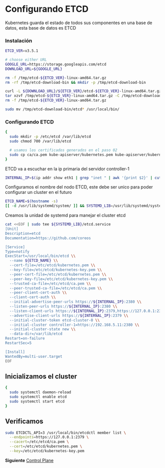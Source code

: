 # Configurando ETCD
Kubernetes guarda el estado de todos sus componentes en una base de datos, esta base de datos es ETCD

### Instalación
```bash
ETCD_VER=v3.5.1

# choose either URL
GOOGLE_URL=https://storage.googleapis.com/etcd
DOWNLOAD_URL=${GOOGLE_URL}

rm -f /tmp/etcd-${ETCD_VER}-linux-amd64.tar.gz
rm -rf /tmp/etcd-download-bin && mkdir -p /tmp/etcd-download-bin

curl -L ${DOWNLOAD_URL}/${ETCD_VER}/etcd-${ETCD_VER}-linux-amd64.tar.gz -o /tmp/etcd-${ETCD_VER}-linux-amd64.tar.gz
tar xzvf /tmp/etcd-${ETCD_VER}-linux-amd64.tar.gz -C /tmp/etcd-download-bin --strip-components=1 
rm -f /tmp/etcd-${ETCD_VER}-linux-amd64.tar.gz

sudo mv /tmp/etcd-download-bin/etcd* /usr/local/bin/
```

### Configurando ETCD
```bash
{
  sudo mkdir -p /etc/etcd /var/lib/etcd
  sudo chmod 700 /var/lib/etcd

  # usamos los certificados generados en el paso 02
  sudo cp ca/ca.pem kube-apiserver/kubernetes.pem kube-apiserver/kubernetes-key.pem /etc/etcd
}
```

ETCD va a escuchar en la ip primaria del servidor controller-1

```bash
INTERNAL_IP=$(ip addr show eth1 | grep "inet " | awk '{print $2}' | cut -d / -f 1)
```

Configuramos el nombre del nodo ETCD, este debe ser unico para poder configurar un cluster en el futuro
```bash
ETCD_NAME=$(hostname -s)
[[ -d /usr/lib/systemd/system/ ]] && SYSTEMD_LIB=/usr/lib/systemd/system || SYSTEMD_LIB=/etc/systemd/system
```

Creamos la unidad de systemd para manejar el cluster etcd
```bash
cat <<EOF | sudo tee ${SYSTEMD_LIB}/etcd.service
[Unit]
Description=etcd
Documentation=https://github.com/coreos

[Service]
Type=notify
ExecStart=/usr/local/bin/etcd \\
  --name ${ETCD_NAME} \\
  --cert-file=/etc/etcd/kubernetes.pem \\
  --key-file=/etc/etcd/kubernetes-key.pem \\
  --peer-cert-file=/etc/etcd/kubernetes.pem \\
  --peer-key-file=/etc/etcd/kubernetes-key.pem \\
  --trusted-ca-file=/etc/etcd/ca.pem \\
  --peer-trusted-ca-file=/etc/etcd/ca.pem \\
  --peer-client-cert-auth \\
  --client-cert-auth \\
  --initial-advertise-peer-urls https://${INTERNAL_IP}:2380 \\
  --listen-peer-urls https://${INTERNAL_IP}:2380 \\
  --listen-client-urls https://${INTERNAL_IP}:2379,https://127.0.0.1:2379 \\
  --advertise-client-urls https://${INTERNAL_IP}:2379 \\
  --initial-cluster-token etcd-cluster-0 \\
  --initial-cluster controller-1=https://192.168.5.11:2380 \\
  --initial-cluster-state new \\
  --data-dir=/var/lib/etcd
Restart=on-failure
RestartSec=5

[Install]
WantedBy=multi-user.target
EOF
```

## Inicializamos el cluster
```bash
{
  sudo systemctl daemon-reload
  sudo systemctl enable etcd
  sudo systemctl start etcd
}
```

## Verificamos
```bash
sudo ETCDCTL_API=3 /usr/local/bin/etcdctl member list \
  --endpoints=https://127.0.0.1:2379 \
  --cacert=/etc/etcd/ca.pem \
  --cert=/etc/etcd/kubernetes.pem \
  --key=/etc/etcd/kubernetes-key.pem

```

**Siguiente** [Control Plane](06-configurando-control-plane.markdown)
